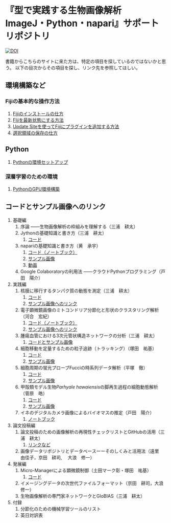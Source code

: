 # 『型で実践する生物画像解析　ImageJ・Python・napari』サポートリポジトリ

[![DOI](https://zenodo.org/badge/DOI/10.5281/zenodo.14930301.svg)](https://doi.org/10.5281/zenodo.14930301)

書籍からこちらのサイトに来た方は、特定の項目を探しているのではないかと思う。
以下の目次からその項目を探し、リンク先を参照してほしい。

## 環境構築など

### Fijiの基本的な操作方法

1. [Fijiのインストールの仕方](instructions/InstallingFiji.md)
2. [FIjiを最新状態にする方法](instructions/UpdatingFiji.md)
3. [Update Siteを使ってFijiにプラグインを追加する方法](instructions/InstallingPluginViaUpdateSites.md)
4. [選択領域の保存の仕方](instructions/savingROI.md)

## Python

1. [Pythonの環境セットアップ](huang/instructions/python_env_setup.md)

### 深層学習のための環境

1. [PythonのGPU環境構築](kawai/PythonのGPU環境構築.md)

## コードとサンプル画像へのリンク

1. 基礎編
   1. 序論 ――生物画像解析の枠組みを理解する（三浦　耕太）
   2. Jythonの基礎知識と書き方（三浦　耕太）
      1. [コード](miura/JythonBasics)
   3. napariの基礎知識と書き方（黄　承宇）
      1. [コード（ノートブック）](huang/code/sample_code.ipynb)
      2. [サンプル画像](huang/code/sample_images)
      3. [動画](/Users/miura/Dropbox/20230200_Yodosha/Yodosha-BIASBook2024/huang/napari-animation)
   4. Google Colaboratoryの利用法 ――クラウドPythonプログラミング（戸田　陽介）
2. 実践編
   1. 核膜に移行するタンパク質の動態を測定（三浦　耕太）
      1. [コード](miura/module_Nucleus)
      1. [サンプル画像へのリンク](miura/module_Nucleus/README.md)
   2. 電子顕微鏡画像のミトコンドリア分節化と形状のクラスタリング解析（河合　宏紀）
      1. [コード（ノートブック）](kawai/kawai.ipynb)
      1. [サンプル画像へのリンク](kawai/READ.me)
   3. 腫瘍血管における3次元管状構造ネットワークの分析（三浦　耕太）
      1. [コードとサンプル画像](miura/module_bloodVessels)
   4. 細胞移動を定量するための粒子追跡（トラッキング）（塚田　祐基）
      1. [コード](/tsukada/)
      2. [サンプル画像](/tsukada/croped_sample.tif)
   5. 細胞周期の蛍光プローブFucciの時系列データ解析（平塚　徹）
      1. [コード](hiratsuka/)
      1. [サンプル画像](hiratsuka/README.md)
   6. 甲殻類モデル生物*Parhyale hawaiensis*の脚再生過程の細胞動態解析（菅原　皓）
      1. [コード](sugawara/module_ELEPHANT)
      1. [サンプル画像](sugawara/README.md)
   7. イネのデジタルカメラ画像によるバイオマスの推定（戸田　陽介）
      1. [ノートブック](toda/実験医学（戸田担当分）.md)
3. 論文投稿編
   1. 論文投稿のための画像解析の再現性チェックリストとGitHubの活用（三浦　耕太）
      1. [リンクなど](miura/reproducibleMethods.md)
   2. 画像データリポジトリとデータベースーーそのしくみと活用法（遠里　由佳子，京田　耕司,　 大浪　修一）
4. 発展編
   1. Micro-Managerによる顕微鏡制御（土田マーク彰・塚田　祐基）
      1. [コード](tsuchida/)
   2. イメージングデータの次世代ファイルフォーマット（京田　耕司，大浪　修一）
   3. 生物画像解析の専門家ネットワークとGloBIAS（三浦　耕太）
5. 付録
   1. 分節化のための機械学習ツールのリスト
   2. 英日対訳表
